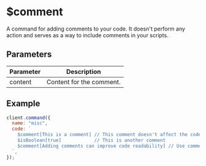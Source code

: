 # $comment

A command for adding comments to your code. It doesn't perform any action and serves as a way to include comments in your scripts.

## Parameters

| Parameter | Description              |
| --------- | ------------------------ |
| content   | Content for the comment. |

## Example

```js
client.command({
  name: "misc",
  code: `
    $comment[This is a comment] // This comment doesn't affect the code execution
    $isBoolean[true]            // This is another comment
    $comment[Adding comments can improve code readability] // Use comments to explain your code
  `,
});
```
